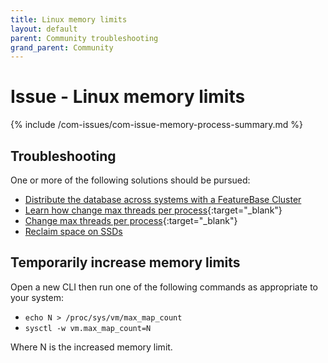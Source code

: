 ```yaml
---
title: Linux memory limits
layout: default
parent: Community troubleshooting
grand_parent: Community
---
```


# Issue - Linux memory limits

{% include /com-issues/com-issue-memory-process-summary.md %}

## Troubleshooting

One or more of the following solutions should be pursued:

* [Distribute the database across systems with a FeatureBase Cluster](/docs/com-config/old-resize-cluster)
* [Learn how change max threads per process](https://www.baeldung.com/linux/max-threads-per-process){:target="_blank"}
* [Change max threads per process](https://www.baeldung.com/linux/max-threads-per-process){:target="_blank"}
* [Reclaim space on SSDs](/docs/community/com-troubleshooting/com-issue-linux-ssd)

## Temporarily increase memory limits

Open a new CLI then run one of the following commands as appropriate to your system:

* `echo N > /proc/sys/vm/max_map_count`
* `sysctl -w vm.max_map_count=N`

Where N is the increased memory limit.
